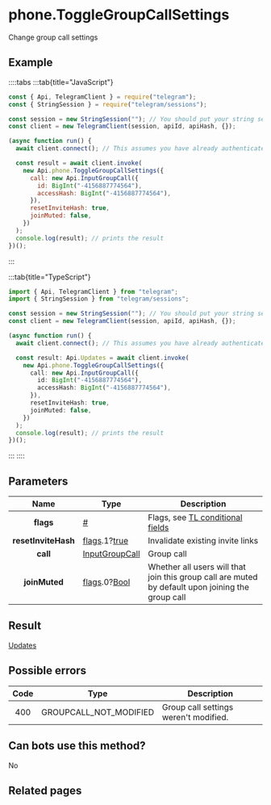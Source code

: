 # phone.ToggleGroupCallSettings

Change group call settings

## Example

::::tabs
:::tab{title="JavaScript"}

```js
const { Api, TelegramClient } = require("telegram");
const { StringSession } = require("telegram/sessions");

const session = new StringSession(""); // You should put your string session here
const client = new TelegramClient(session, apiId, apiHash, {});

(async function run() {
  await client.connect(); // This assumes you have already authenticated with .start()

  const result = await client.invoke(
    new Api.phone.ToggleGroupCallSettings({
      call: new Api.InputGroupCall({
        id: BigInt("-4156887774564"),
        accessHash: BigInt("-4156887774564"),
      }),
      resetInviteHash: true,
      joinMuted: false,
    })
  );
  console.log(result); // prints the result
})();
```

:::

:::tab{title="TypeScript"}

```ts
import { Api, TelegramClient } from "telegram";
import { StringSession } from "telegram/sessions";

const session = new StringSession(""); // You should put your string session here
const client = new TelegramClient(session, apiId, apiHash, {});

(async function run() {
  await client.connect(); // This assumes you have already authenticated with .start()

  const result: Api.Updates = await client.invoke(
    new Api.phone.ToggleGroupCallSettings({
      call: new Api.InputGroupCall({
        id: BigInt("-4156887774564"),
        accessHash: BigInt("-4156887774564"),
      }),
      resetInviteHash: true,
      joinMuted: false,
    })
  );
  console.log(result); // prints the result
})();
```

:::
::::

## Parameters

|        Name         | Type                                                                                                                              | Description                                                                                             |
| :-----------------: | --------------------------------------------------------------------------------------------------------------------------------- | ------------------------------------------------------------------------------------------------------- |
|      **flags**      | [#](https://core.telegram.org/type/%23)                                                                                           | Flags, see [TL conditional fields](https://core.telegram.org/mtproto/TL-combinators#conditional-fields) |
| **resetInviteHash** | [flags](https://core.telegram.org/mtproto/TL-combinators#conditional-fields).1?[true](https://core.telegram.org/constructor/true) | Invalidate existing invite links                                                                        |
|      **call**       | [InputGroupCall](https://core.telegram.org/type/InputGroupCall)                                                                   | Group call                                                                                              |
|    **joinMuted**    | [flags](https://core.telegram.org/mtproto/TL-combinators#conditional-fields).0?[Bool](https://core.telegram.org/type/Bool)        | Whether all users will that join this group call are muted by default upon joining the group call       |

## Result

[Updates](https://core.telegram.org/type/Updates)

## Possible errors

| Code | Type                   | Description                           |
| :--: | ---------------------- | ------------------------------------- |
| 400  | GROUPCALL_NOT_MODIFIED | Group call settings weren't modified. |

## Can bots use this method?

No

## Related pages
